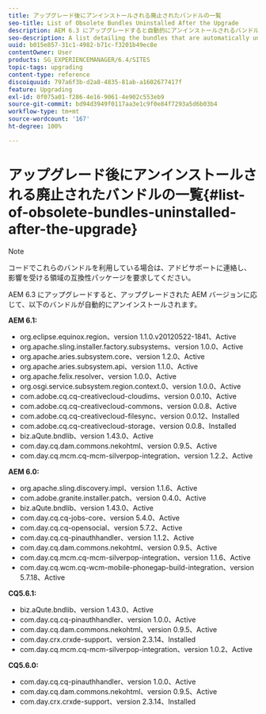 ```yaml
---
title: アップグレード後にアンインストールされる廃止されたバンドルの一覧
seo-title: List of Obsolete Bundles Uninstalled After the Upgrade
description: AEM 6.3 にアップグレードすると自動的にアンインストールされるバンドルを列挙した一覧です。
seo-description: A list detailing the bundles that are automatically uninstalled when upgrading to AEM 6.3.
uuid: b015e857-31c1-4982-b71c-f3201b49ec8e
contentOwner: User
products: SG_EXPERIENCEMANAGER/6.4/SITES
topic-tags: upgrading
content-type: reference
discoiquuid: 797a6f3b-d2a8-4835-81ab-a1602677417f
feature: Upgrading
exl-id: 0f075a01-f286-4e16-9061-4e902c553eb9
source-git-commit: bd94d3949f0117aa3e1c9f0e84f7293a5d6b03b4
workflow-type: tm+mt
source-wordcount: '167'
ht-degree: 100%

---
```


# アップグレード後にアンインストールされる廃止されたバンドルの一覧{#list-of-obsolete-bundles-uninstalled-after-the-upgrade}

>[!NOTE]
>
>コードでこれらのバンドルを利用している場合は、アドビサポートに連絡し、影響を受ける領域の互換性パッケージを要求してください。

AEM 6.3 にアップグレードすると、アップグレードされた AEM バージョンに応じて、以下のバンドルが自動的にアンインストールされます。

**AEM 6.1:**

* org.eclipse.equinox.region、version 1.1.0.v20120522-1841、Active
* org.apache.sling.installer.factory.subsystems、version 1.0.0、Active
* org.apache.aries.subsystem.core、version 1.2.0、Active
* org.apache.aries.subsystem.api、version 1.1.0、Active
* org.apache.felix.resolver、version 1.0.0、Active
* org.osgi.service.subsystem.region.context.0、version 1.0.0、Active
* com.adobe.cq.cq-creativecloud-cloudims、version 0.0.10、Active
* com.adobe.cq.cq-creativecloud-commons、version 0.0.8、Active
* com.adobe.cq.cq-creativecloud-filesync、version 0.0.12、Installed
* com.adobe.cq.cq-creativecloud-storage、version 0.0.8、Installed
* biz.aQute.bndlib、version 1.43.0、Active
* com.day.cq.dam.commons.nekohtml、version 0.9.5、Active
* com.day.cq.mcm.cq-mcm-silverpop-integration、version 1.2.2、Active

**AEM 6.0:**

* org.apache.sling.discovery.impl、version 1.1.6、Active
* com.adobe.granite.installer.patch、version 0.4.0、Active
* biz.aQute.bndlib、version 1.43.0、Active
* com.day.cq.cq-jobs-core、version 5.4.0、Active
* com.day.cq.cq-opensocial、version 5.7.2、Active
* com.day.cq.cq-pinauthhandler、version 1.1.2、Active
* com.day.cq.dam.commons.nekohtml、version 0.9.5、Active
* com.day.cq.mcm.cq-mcm-silverpop-integration、version 1.1.6、Active
* com.day.cq.wcm.cq-wcm-mobile-phonegap-build-integration、version 5.7.18、Active

**CQ5.6.1:**

* biz.aQute.bndlib、version 1.43.0、Active
* com.day.cq.cq-pinauthhandler、version 1.0.0、Active
* com.day.cq.dam.commons.nekohtml、version 0.9.5、Active
* com.day.crx.crxde-support、version 2.3.14、Installed
* com.day.cq.mcm.cq-mcm-silverpop-integration、version 1.0.2、Active

**CQ5.6.0:**

* com.day.cq.cq-pinauthhandler、version 1.0.0、Active
* com.day.cq.dam.commons.nekohtml、version 0.9.5、Active
* com.day.crx.crxde-support、version 2.3.14、Installed
